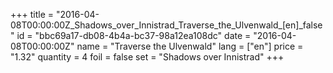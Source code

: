 +++
title = "2016-04-08T00:00:00Z_Shadows_over_Innistrad_Traverse_the_Ulvenwald_[en]_false"
id = "bbc69a17-db08-4b4a-bc37-98a12ea108dc"
date = "2016-04-08T00:00:00Z"
name = "Traverse the Ulvenwald"
lang = ["en"]
price = "1.32"
quantity = 4
foil = false
set = "Shadows over Innistrad"
+++
